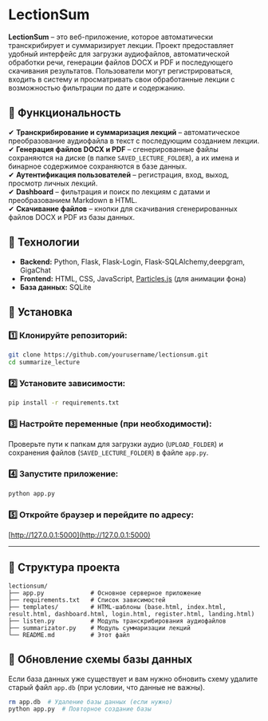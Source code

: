 # LectionSum

**LectionSum** – это веб-приложение, которое автоматически транскрибирует и суммаризирует лекции. Проект предоставляет удобный интерфейс для загрузки аудиофайлов, автоматической обработки речи, генерации файлов DOCX и PDF и последующего скачивания результатов. Пользователи могут регистрироваться, входить в систему и просматривать свои обработанные лекции с возможностью фильтрации по дате и содержанию.


## 📌 Функциональность

✔ **Транскрибирование и суммаризация лекций** – автоматическое преобразование аудиофайла в текст с последующим созданием лекции.  
✔ **Генерация файлов DOCX и PDF** – сгенерированные файлы сохраняются на диске (в папке `SAVED_LECTURE_FOLDER`), а их имена и бинарное содержимое сохраняются в базе данных.  
✔ **Аутентификация пользователей** – регистрация, вход, выход, просмотр личных лекций.  
✔ **Dashboard** – фильтрация и поиск по лекциям с датами и преобразованием Markdown в HTML.  
✔ **Скачивание файлов** – кнопки для скачивания сгенерированных файлов DOCX и PDF из базы данных.  

## 🔧 Технологии

- **Backend:** Python, Flask, Flask-Login, Flask-SQLAlchemy,deepgram, GigaChat 
- **Frontend:** HTML, CSS, JavaScript, [Particles.js](https://vincentgarreau.com/particles.js/) (для анимации фона)  
- **База данных:** SQLite  

## 🚀 Установка

### 1️⃣ Клонируйте репозиторий:

```bash
git clone https://github.com/yourusername/lectionsum.git
cd summarize_lecture
```

### 2️⃣ Установите зависимости:

```bash
pip install -r requirements.txt
```

### 3️⃣ Настройте переменные (при необходимости):  
Проверьте пути к папкам для загрузки аудио (`UPLOAD_FOLDER`) и сохранения файлов (`SAVED_LECTURE_FOLDER`) в файле `app.py`.

### 4️⃣ Запустите приложение:

```bash
python app.py
```

### 5️⃣ Откройте браузер и перейдите по адресу:

[http://127.0.0.1:5000](http://127.0.0.1:5000)

---

## 📂 Структура проекта

```
lectionsum/
├── app.py             # Основное серверное приложение
├── requirements.txt   # Список зависимостей
├── templates/         # HTML-шаблоны (base.html, index.html, result.html, dashboard.html, login.html, register.html, landing.html)
├── listen.py          # Модуль транскрибирования аудиофайлов
├── summarizator.py    # Модуль суммаризации лекций
└── README.md          # Этот файл
```

## 🔄 Обновление схемы базы данных

Если база данных уже существует и вам нужно обновить схему удалите старый файл `app.db` (при условии, что данные не важны).

```bash
rm app.db  # Удаление базы данных (если нужно)
python app.py  # Повторное создание базы
```
